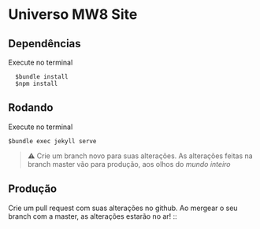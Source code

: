 # Universo MW8 Site

## Dependências

Execute no terminal

```
  $bundle install
  $npm install
```

## Rodando

Execute no terminal

    $bundle exec jekyll serve

> :warning: Crie um branch novo para suas alterações. As alterações feitas na branch master vão para produção, aos olhos do *mundo inteiro*


## Produção

Crie um pull request com suas alterações no github.
Ao mergear o seu branch com a master, as alterações estarão no ar! ::

